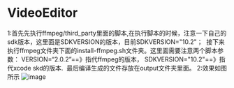 # VideoEditor
1:首先先执行ffmpeg/third_party里面的脚本,在执行脚本的时候，注意一下自己的sdk版本，这里面是SDKVERSION的版本，目前SDKVERSION="10.2"；
  接下来执行ffmpeg文件夹下面的install-ffmpeg.sh文件夹。这里面需要注意两个脚本参数：
  VERSION=“2.0.2”==》指代ffmpeg的版本，
  SDKVERSION="10.2"==》指代xcode skd的版本.
  最后编译生成的文件存放在output文件夹里面。
2:效果如图所示
![image](https://github.com/testing2007/VideoEditor/blob/master/screenshot/1.png)
